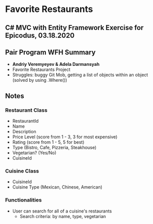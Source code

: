# Favorite Restaurants

## C# MVC with Entity Framework Exercise for Epicodus, 03.18.2020

## Pair Program WFH Summary

* **Andriy Veremyeyev & Adela Darmansyah**
* Favorite Restaurants Project
* Struggles: buggy Git Mob, getting a list of objects within an object (solved by using .Where())

## Notes

### Restaurant Class

* RestaurantId
* Name
* Description
* Price Level (score from 1 - 3, 3 for most expensive)
* Rating (score from 1 - 5, 5 for best)
* Type (Bistro, Cafe, Pizzeria, Steakhouse)
* Vegetarian? (Yes/No)
* CuisineId

### Cuisine Class

* CuisineId
* Cuisine Type (Mexican, Chinese, American)

### Functionalities

- User can search for all of a cuisine's restaurants
  - Search criteria: by name, type, vegetarian